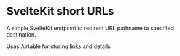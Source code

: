 # SvelteKit short URLs

A simple SvelteKit endpoint to redirect URL pathname to specified
destination.

Uses Airtable for storing links and details
